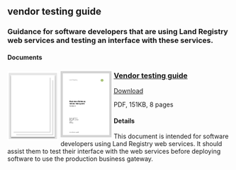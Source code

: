 ## vendor testing guide
### Guidance for software developers that are using Land Registry web services and testing an interface with these services.
#### Documents
<h3><img style="float: left; margin: 0px 5px 0px 0px" src="../../images/file.png"> 
<img style="float: left; margin: 0px 5px 0px 0px;  border:5px solid LightGrey;" src="../../images/thumbnail/business-gateway-vendor-test-guide.pdf.png"></a>
<a href="../../pdfs/integrate/business-gateway-architecture-overview.pdf">Vendor testing guide</a></h3>
<a download="business-gateway-vendor-test-guide.pdf" href="../../pdfs/integrate/business-gateway-vendor-test-guide.pdf">Download</a>

PDF, 151KB, 8 pages

#### Details
This document is intended for software developers using Land Registry web services. It should assist them to test their interface with the web services before deploying software to use the production business gateway.